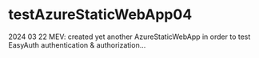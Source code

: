 # testAzureStaticWebApp04
2024 03 22 MEV: created yet another AzureStaticWebApp in order to test EasyAuth authentication &amp; authorization...
